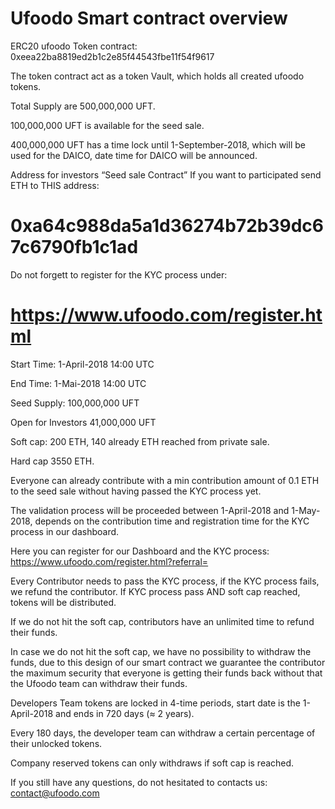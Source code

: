 # Ufoodo Smart contract overview
ERC20 ufoodo Token contract: 0xeea22ba8819ed2b1c2e85f44543fbe11f54f9617

The token contract act as a token Vault, which holds all created ufoodo tokens.

Total Supply are 500,000,000 UFT.

100,000,000 UFT is available for the seed sale.

400,000,000 UFT has a time lock until 1-September-2018, which will be used for the DAICO, date time for DAICO will be announced.

Address for investors “Seed sale Contract”
If you want to participated send ETH to THIS address:
# 0xa64c988da5a1d36274b72b39dc67c6790fb1c1ad 
Do not forgett to register for the KYC process under:
# https://www.ufoodo.com/register.html

Start Time: 1-April-2018 14:00 UTC

End Time: 1-Mai-2018 14:00 UTC

Seed Supply: 100,000,000 UFT

Open for Investors 41,000,000 UFT

Soft cap: 200 ETH, 140 already ETH reached from private sale.

Hard cap 3550 ETH.

Everyone can already contribute with a min contribution amount of 0.1 ETH to the seed sale without having passed the KYC process yet.

The validation process will be proceeded between 1-April-2018 and 1-May-2018, depends on the contribution time and registration time for the KYC process in our dashboard.

Here you can register for our Dashboard and the KYC process: https://www.ufoodo.com/register.html?referral=

Every Contributor needs to pass the KYC process, if the KYC process fails, we refund the contributor.
If KYC process pass AND soft cap reached, tokens will be distributed.

If we do not hit the soft cap, contributors have an unlimited time to refund their funds. 

In case we do not hit the soft cap, we have no possibility to withdraw the funds, due to this design of our smart contract we guarantee the contributor the maximum security that everyone is getting their funds back without that the Ufoodo team can withdraw their funds.

Developers Team tokens are locked in 4-time periods, start date is the 1-April-2018 and ends in 720 days (≈ 2 years).

Every 180 days, the developer team can withdraw a certain percentage of their unlocked tokens.

Company reserved tokens can only withdraws if soft cap is reached.

If you still have any questions, do not hesitated to contacts us:
contact@ufoodo.com 
